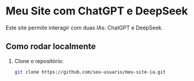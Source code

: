 # Meu Site com ChatGPT e DeepSeek

Este site permite interagir com duas IAs: ChatGPT e DeepSeek.

## Como rodar localmente

1. Clone o repositório:
   ```bash
   git clone https://github.com/seu-usuario/meu-site-ia.git
